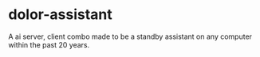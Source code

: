 # dolor-assistant
A ai server, client combo made to be a standby assistant on any computer within the past 20 years. 
